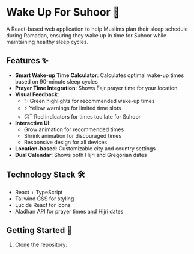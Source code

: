 # Wake Up For Suhoor 🌙

A React-based web application to help Muslims plan their sleep schedule during Ramadan, ensuring they wake up in time for Suhoor while maintaining healthy sleep cycles.

## Features ✨

- **Smart Wake-up Time Calculator**: Calculates optimal wake-up times based on 90-minute sleep cycles
- **Prayer Time Integration**: Shows Fajr prayer time for your location
- **Visual Feedback**:
  - ✨ Green highlights for recommended wake-up times
  - ⚡️ Yellow warnings for limited time slots
  - 😴 Red indicators for times too late for Suhoor
- **Interactive UI**:
  - Grow animation for recommended times
  - Shrink animation for discouraged times
  - Responsive design for all devices
- **Location-based**: Customizable city and country settings
- **Dual Calendar**: Shows both Hijri and Gregorian dates

## Technology Stack 🛠

- React + TypeScript
- Tailwind CSS for styling
- Lucide React for icons
- Aladhan API for prayer times and Hijri dates

## Getting Started 🚀

1. Clone the repository:

